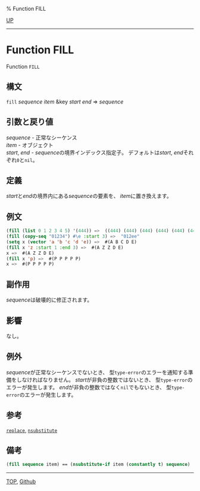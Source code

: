 % Function FILL

[UP](17.3.html)  

---

# Function FILL


Function `FILL`


## 構文

`fill` *sequence* *item* &key *start* *end* => *sequence*


## 引数と戻り値

*sequence* - 正常なシーケンス  
*item* - オブジェクト  
*start*, *end* - *sequence*の境界インデックス指定子。
デフォルトは*start*, *end*それぞれ`0`と`nil`。  


## 定義

*start*と*end*の境界内にある*sequence*の要素を、
*item*に置き換えます。


## 例文

```lisp
(fill (list 0 1 2 3 4 5) '(444)) =>  ((444) (444) (444) (444) (444) (444))
(fill (copy-seq "01234") #\e :start 3) =>  "012ee"
(setq x (vector 'a 'b 'c 'd 'e)) =>  #(A B C D E)
(fill x 'z :start 1 :end 3) =>  #(A Z Z D E)
x =>  #(A Z Z D E)
(fill x 'p) =>  #(P P P P P)
x =>  #(P P P P P)
```


## 副作用

*sequence*は破壊的に修正されます。


## 影響

なし。


## 例外

*sequence*が正常なシーケンスでないとき、
型`type-error`のエラーを通知する準備をしなければなりません。
*start*が非負の整数ではないとき、
型`type-error`のエラーが発生します。
*end*が非負の整数ではなく`nil`でもないとき、
型`type-error`のエラーが発生します。


## 参考

[`replace`](17.3.replace.html),
[`nsubstitute`](17.3.substitute.html)


## 備考

```lisp
(fill sequence item) == (nsubstitute-if item (constantly t) sequence)
```


---
[TOP](index.html),  [Github](https://github.com/nptcl/npt-japanese)

